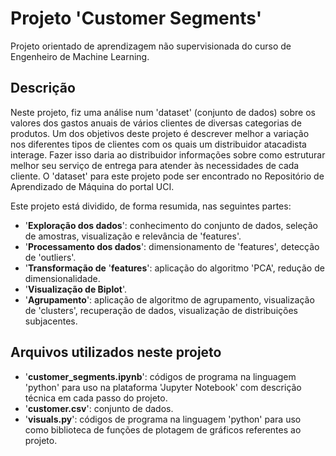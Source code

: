 # Projeto 'Customer Segments'
Projeto orientado de aprendizagem não supervisionada do curso de Engenheiro de Machine Learning.

## Descrição
Neste projeto, fiz uma análise num 'dataset' (conjunto de dados) sobre os valores dos gastos anuais de vários clientes de diversas categorias de produtos. Um dos objetivos deste projeto é descrever melhor a variação nos diferentes tipos de clientes com os quais um distribuidor atacadista interage. Fazer isso daria ao distribuidor informações sobre como estruturar melhor seu serviço de entrega para atender às necessidades de cada cliente. O 'dataset' para este projeto pode ser encontrado no Repositório de Aprendizado de Máquina do portal UCI.

Este projeto está dividido, de forma resumida, nas seguintes partes:
- '**Exploração dos dados**': conhecimento do conjunto de dados, seleção de amostras, visualização e relevância de 'features'.
- '**Processamento dos dados**': dimensionamento de 'features', detecção de 'outliers'.
- '**Transformação de** '**features**': aplicação do algoritmo 'PCA', redução de dimensionalidade.
- '**Visualização de Biplot**'.
- '**Agrupamento**': aplicação de algoritmo de agrupamento, visualização de 'clusters', recuperação de dados, visualização de distribuições subjacentes.

## Arquivos utilizados neste projeto
- '**customer_segments.ipynb**': códigos de programa na linguagem 'python' para uso na plataforma 'Jupyter Notebook' com descrição técnica em cada passo do projeto.
- '**customer.csv**': conjunto de dados.
- '**visuals.py**': códigos de programa na linguagem 'python' para uso como biblioteca de funções de plotagem de gráficos referentes ao projeto.
